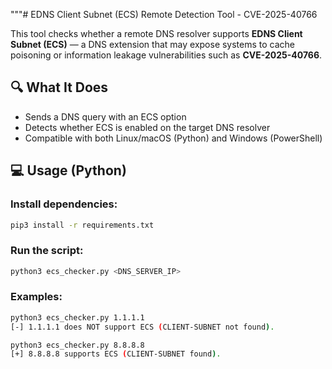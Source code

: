 """# EDNS Client Subnet (ECS) Remote Detection Tool - CVE-2025-40766

This tool checks whether a remote DNS resolver supports **EDNS Client Subnet (ECS)** — a DNS extension that may expose systems to cache poisoning or information leakage vulnerabilities such as **CVE-2025-40766**.

## 🔍 What It Does

- Sends a DNS query with an ECS option
- Detects whether ECS is enabled on the target DNS resolver
- Compatible with both Linux/macOS (Python) and Windows (PowerShell)

## 💻 Usage (Python)

### Install dependencies:
```bash
pip3 install -r requirements.txt
```

### Run the script:
```bash
python3 ecs_checker.py <DNS_SERVER_IP>
```

### Examples:
```bash
python3 ecs_checker.py 1.1.1.1
[-] 1.1.1.1 does NOT support ECS (CLIENT-SUBNET not found).

python3 ecs_checker.py 8.8.8.8
[+] 8.8.8.8 supports ECS (CLIENT-SUBNET found).
```
